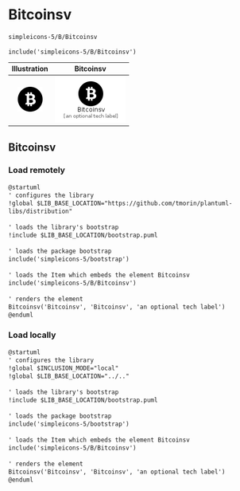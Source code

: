 # Bitcoinsv


```text
simpleicons-5/B/Bitcoinsv
```

```text
include('simpleicons-5/B/Bitcoinsv')
```



| Illustration | Bitcoinsv |
| :---: | :---: |
| ![illustration for Illustration](../../simpleicons-5/B/Bitcoinsv.png) | ![illustration for Bitcoinsv](../../simpleicons-5/B/Bitcoinsv.Local.png) |




## Bitcoinsv

### Load remotely
```plantuml
@startuml
' configures the library
!global $LIB_BASE_LOCATION="https://github.com/tmorin/plantuml-libs/distribution"

' loads the library's bootstrap
!include $LIB_BASE_LOCATION/bootstrap.puml

' loads the package bootstrap
include('simpleicons-5/bootstrap')

' loads the Item which embeds the element Bitcoinsv
include('simpleicons-5/B/Bitcoinsv')

' renders the element
Bitcoinsv('Bitcoinsv', 'Bitcoinsv', 'an optional tech label')
@enduml
```

### Load locally
```plantuml
@startuml
' configures the library
!global $INCLUSION_MODE="local"
!global $LIB_BASE_LOCATION="../.."

' loads the library's bootstrap
!include $LIB_BASE_LOCATION/bootstrap.puml

' loads the package bootstrap
include('simpleicons-5/bootstrap')

' loads the Item which embeds the element Bitcoinsv
include('simpleicons-5/B/Bitcoinsv')

' renders the element
Bitcoinsv('Bitcoinsv', 'Bitcoinsv', 'an optional tech label')
@enduml
```

